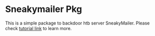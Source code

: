 # Sneakymailer Pkg

This is a simple package to backdoor htb server SneakyMailer. Please check
[tutorial link](https://kwiki.kryptsec.com/books/sneakymailer)
to learn more.